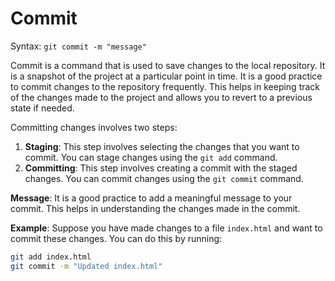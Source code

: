 # Commit

Syntax: `git commit -m "message"`

Commit is a command that is used to save changes to the local repository. It is a snapshot of the project at a particular point in time. 
It is a good practice to commit changes to the repository frequently. This helps in keeping track of the changes made to the project 
and allows you to revert to a previous state if needed.

Committing changes involves two steps:
1. **Staging**: This step involves selecting the changes that you want to commit. You can stage changes using the `git add` command.
2. **Committing**: This step involves creating a commit with the staged changes. You can commit changes using the `git commit` command.

**Message**: It is a good practice to add a meaningful message to your commit. This helps in understanding the changes made in the commit.

**Example**: Suppose you have made changes to a file `index.html` and want to commit these changes. You can do this by running:

```bash
git add index.html
git commit -m "Updated index.html"
```